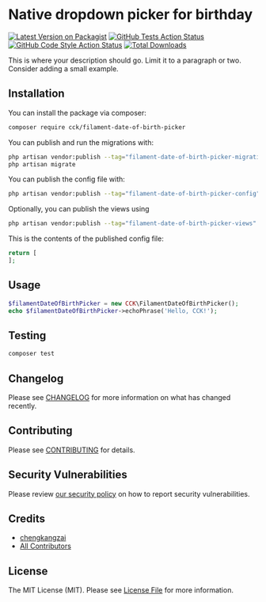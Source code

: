 # Native dropdown picker for birthday

[![Latest Version on Packagist](https://img.shields.io/packagist/v/cck/filament-date-of-birth-picker.svg?style=flat-square)](https://packagist.org/packages/cck/filament-date-of-birth-picker)
[![GitHub Tests Action Status](https://img.shields.io/github/actions/workflow/status/cck/filament-date-of-birth-picker/run-tests.yml?branch=main&label=tests&style=flat-square)](https://github.com/cck/filament-date-of-birth-picker/actions?query=workflow%3Arun-tests+branch%3Amain)
[![GitHub Code Style Action Status](https://img.shields.io/github/actions/workflow/status/cck/filament-date-of-birth-picker/fix-php-code-style-issues.yml?branch=main&label=code%20style&style=flat-square)](https://github.com/cck/filament-date-of-birth-picker/actions?query=workflow%3A"Fix+PHP+code+styling"+branch%3Amain)
[![Total Downloads](https://img.shields.io/packagist/dt/cck/filament-date-of-birth-picker.svg?style=flat-square)](https://packagist.org/packages/cck/filament-date-of-birth-picker)



This is where your description should go. Limit it to a paragraph or two. Consider adding a small example.

## Installation

You can install the package via composer:

```bash
composer require cck/filament-date-of-birth-picker
```

You can publish and run the migrations with:

```bash
php artisan vendor:publish --tag="filament-date-of-birth-picker-migrations"
php artisan migrate
```

You can publish the config file with:

```bash
php artisan vendor:publish --tag="filament-date-of-birth-picker-config"
```

Optionally, you can publish the views using

```bash
php artisan vendor:publish --tag="filament-date-of-birth-picker-views"
```

This is the contents of the published config file:

```php
return [
];
```

## Usage

```php
$filamentDateOfBirthPicker = new CCK\FilamentDateOfBirthPicker();
echo $filamentDateOfBirthPicker->echoPhrase('Hello, CCK!');
```

## Testing

```bash
composer test
```

## Changelog

Please see [CHANGELOG](CHANGELOG.md) for more information on what has changed recently.

## Contributing

Please see [CONTRIBUTING](.github/CONTRIBUTING.md) for details.

## Security Vulnerabilities

Please review [our security policy](../../security/policy) on how to report security vulnerabilities.

## Credits

- [chengkangzai](https://github.com/chengkangzai)
- [All Contributors](../../contributors)

## License

The MIT License (MIT). Please see [License File](LICENSE.md) for more information.
